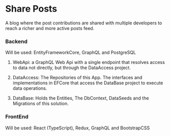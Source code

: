 # Share Posts

 A blog where the post contributions are shared with multiple developers to reach
a richer and more active posts feed.

### Backend

Will be used: EntityFrameworkCore, GraphQL and PostgreSQL

1. WebApi: a GraphQL Web Api with a single endpoint that resolves access to data
not directly, but through the DataAccess project.

2. DataAccess: The Repositories of this App. The interfaces and implementations 
in EFCore that access the DataBase project to execute data operations.

3. DataBase: Holds the Entities, The DbContext, DataSeeds and the Migrations of
this solution.

### FrontEnd

Will be used: React (TypeScript), Redux, GraphQL and BootstrapCSS

